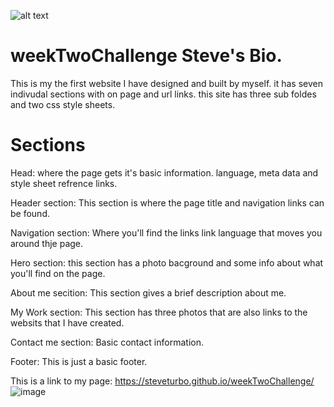 ![alt text](https://![image](https://user-images.githubusercontent.com/95594157/148710295-72ae0971-d8e6-445d-8328-0be65468f3a9.png)s://user-images.githubusercontent.com/95594157/148710295-72ae0971-d8e6-445d-8328-0be65468f3a9.png)




# weekTwoChallenge Steve's Bio.

This is my the first website I have designed and built by myself.
it has seven indivudal sections with on page and url links. 
this site has three sub foldes and two css style sheets.



# Sections

Head: where the page gets it's basic information.
language, meta data and style sheet refrence links.

Header section: This section is where the page title and navigation links can be found.

Navigation section: Where you'll find the links link language that moves you around thje page.


Hero section: this section has a photo bacground and some info about what you'll find on the page.

About me secition: This section gives a brief description about me.

My Work section: This section has three photos that are also links to the websits that I have created.


Contact me section: Basic contact information.

Footer: This is just a basic footer. 


This is a link to my page: https://steveturbo.github.io/weekTwoChallenge/
![image](https://user-images.githubusercontent.com/95594157/148710295-72ae0971-d8e6-445d-8328-0be65468f3a9.png)
